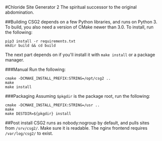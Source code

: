 #Chloride Site Generator 2
The spiritual successor to the original abdomination.

##Building
CSG2 depends on a few Python libraries, and runs on Python 3.
To build, you also need a version of CMake newer than 3.0.
To install, run the following:

    pip3 install -r requirements.txt
    mkdir build && cd build

The next part depends on if you'll install it with `make install` or a package manager.

###Manual
Run the following:

    cmake -DCMAKE_INSTALL_PREFIX:STRING=/opt/csg2 ..
    make
    make install

###Packaging
Assuming `$pkgdir` is the package root, run the following:

    cmake -DCMAKE_INSTALL_PREFIX:STRING=/usr ..
    make
    make DESTDIR=${pkgdir} install

##Post install
CSG2 runs as nobody:nogroup by default, and pulls sites from `/srv/csg2/`. Make sure it is readable. The nginx frontend requires `/var/log/csg2/` to exist.
